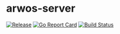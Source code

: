 # arwos-server

[![Release](https://img.shields.io/github/release/arwos/arwos-server.svg?style=flat-square)](https://github.com/arwos/arwos-server/releases/latest)
[![Go Report Card](https://goreportcard.com/badge/github.com/arwos/arwos-server)](https://goreportcard.com/report/github.com/arwos/arwos-server)
[![Build Status](https://travis-ci.org/arwos/arwos-server.svg?branch=master)](https://travis-ci.org/arwos/arwos-server)
